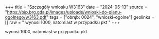 +++
title = "Szczegóły wniosku W3163"
date = "2024-06-13"
source = "https://bip.brg.gda.pl/images/uploads/wnioski-do-planu-ogolnego/w3163.pdf"
tags = ["obręb: 0024", "wnioski-ogolne"]
geolinks = []
raw = " wynosi 1000, natomiast w przypadku pkt "
+++

 wynosi 1000, natomiast w przypadku pkt 


